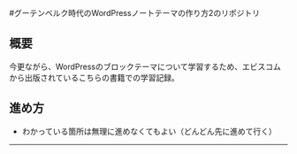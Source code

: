 #グーテンベルク時代のWordPressノートテーマの作り方2のリポジトリ

## 概要
今更ながら、WordPressのブロックテーマについて学習するため、エビスコムから出版されているこちらの書籍での学習記録。

## 進め方
- わかっている箇所は無理に進めなくてもよい（どんどん先に進めて行く） 

-- -- -- -- -- -- -- -- -- -- -- -- -- -- -- -- -- -- --

